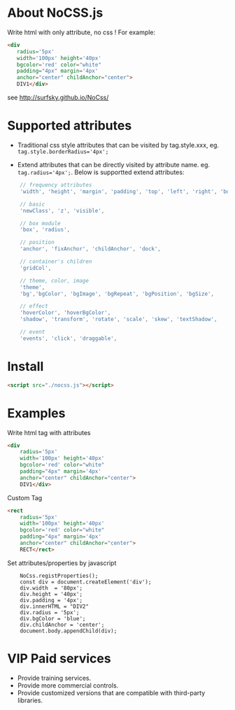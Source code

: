 # About NoCSS.js

 Write html with only attribute, no css ! For example:

 ``` html
<div 
    radius='5px' 
    width='100px' height='40px' 
    bgcolor='red' color="white" 
    padding="4px" margin='4px'
    anchor="center" childAnchor="center">
    DIV1</div>
```

see http://surfsky.github.io/NoCss/


# Supported attributes

- Traditional css style attributes that can be visited by tag.style.xxx, eg. `tag.style.borderRadius='4px'; `

- Extend attributes that can be directly visited by attribute name. eg. `tag.radius='4px';`. Below is supportted extend attributes:

``` js
    // frequency attributes
    'width', 'height', 'margin', 'padding', 'top', 'left', 'right', 'bottom',

    // basic
    'newClass', 'z', 'visible',

    // box module
    'box', 'radius',  

    // position
    'anchor', 'fixAnchor', 'childAnchor', 'dock', 

    // container's children
    'gridCol',

    // theme, color, image
    'theme', 
    'bg','bgColor', 'bgImage', 'bgRepeat', 'bgPosition', 'bgSize',

    // effect
    'hoverColor', 'hoverBgColor', 
    'shadow', 'transform', 'rotate', 'scale', 'skew', 'textShadow',

    // event
    'events', 'click', 'draggable',
```


# Install

``` html
<script src="./nocss.js"></script>
```


# Examples

Write html tag with attributes

``` html
<div 
    radius='5px' 
    width='100px' height='40px' 
    bgcolor='red' color="white" 
    padding="4px" margin='4px'
    anchor="center" childAnchor="center">
    DIV1</div>
```

Custom Tag

``` html
<rect 
    radius='5px' 
    width='100px' height='40px' 
    bgcolor='red' color="white" 
    padding="4px" margin='4px'
    anchor="center" childAnchor="center">
    RECT</rect>

```

Set attributes/properties by javascript

```
    NoCss.registProperties();
    const div = document.createElement('div');
    div.width  = '80px';
    div.height = '40px';
    div.padding = '4px';
    div.innerHTML = "DIV2"
    div.radius = '5px';
    div.bgColor = 'blue';
    div.childAnchor = 'center';
    document.body.appendChild(div);
```

# VIP Paid services

- Provide training services.
- Provide more commercial controls.
- Provide customized versions that are compatible with third-party libraries.
